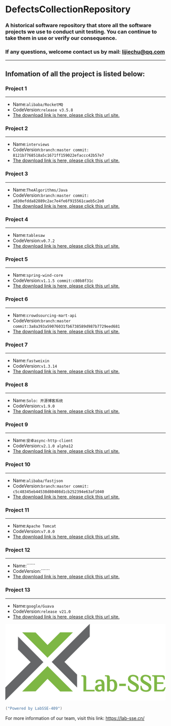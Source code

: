 # DefectsCollectionRepository
### A historical software repository that store all the software projects we use to conduct unit testing. You can continue to take them in use or verify our consequence. 
### If any questions, welcome contact us by mail: lijiechu@qq.com
---
## Infomation of all the project is listed below:
### Project 1
---
- Name:```alibaba/RocketMQ```
- CodeVersion:```release v3.5.8```
- [The download link is here, please click this url site.](https://github.com/alibaba/RocketMQ/releases/tag/v3.5.8)

### Project 2
---
- Name:```interviews```
- CodeVersion:```branch:master commit: 8121b7768518a5c1671ff159022efaccc42b57e7```
- [The download link is here, please click this url site.](https://github.com/kdn251/interviews/tree/8121b7768518a5c1671ff159022efaccc42b57e7)

### Project 3
---
- Name:```TheAlgorithms/Java```
- CodeVersion:```branch:master commit: a030efdda82889c2ac7e4fe6f915561caeb5c2e0```
- [The download link is here, please click this url site.](https://github.com/TheAlgorithms/Java/tree/a030efdda82889c2ac7e4fe6f915561caeb5c2e0)

### Project 4
---
- Name:```tablesaw```
- CodeVersion:```v0.7.2```
- [The download link is here, please click this url site.](https://github.com/lwhite1/tablesaw/tree/v0.7.2)

### Project 5
---
- Name:```spring-wind-core```
- CodeVersion:```v1.1.5 commit:c80b8f31c```
- [The download link is here, please click this url site.](https://git.oschina.net/juapk/spring-wind)

### Project 6
---
- Name:```crowdsourcing-mart-api```
- CodeVersion:```branch:master commit:3a8a393a59076031fb6738589d987b7729eed681```
- [The download link is here, please click this url site.](https://github.com/Lab409-SSE-Tongji/crowdsourcing-mart-api/tree/3a8a393a59076031fb6738589d987b7729eed681)

### Project 7
---
- Name:```fastweixin```
- CodeVersion:```v1.3.14```
- [The download link is here, please click this url site.](http://git.oschina.net/pyinjava/fastweixin/tree/v1.3.4)

### Project 8
---
- Name:```Solo: 开源博客系统```
- CodeVersion:```v1.9.0```
- [The download link is here, please click this url site.](https://github.com/flyboss/solo/tree/v1.9.0)

### Project 9
---
- Name:```安卓async-http-client```
- CodeVersion:```v2.1.0 alpha12```
- [The download link is here, please click this url site.](https://github.com/AsyncHttpClient/async-http-client)

### Project 10
---
- Name:```alibaba/fastjson```
- CodeVersion:```branch:master commit: c5c48345eb44538d80408d1cb252394e63af1040```
- [The download link is here, please click this url site.](https://github.com/alibaba/fastjson/tree/c5c48345eb44538d80408d1cb252394e63af1040)

### Project 11
---
- Name:```Apache Tomcat```
- CodeVersion:```v7.0.0```
- [The download link is here, please click this url site.](http://archive.apache.org/dist/tomcat/tomcat-7/v7.0.0-beta/)

### Project 12
---
- Name:``````
- CodeVersion:``````
- [The download link is here, please click this url site.]()

### Project 13
---
- Name:```google/Guava```
- CodeVersion:```release v21.0```
- [The download link is here, please click this url site.](https://github.com/google/guava/tree/v21.0)

 ![image](https://github.com/jaki2012/DefectsCollectionRepository/raw/master/Logo.png)
```java
("Powered by LabSSE-409")
```
For more information of our team, visit this link: https://lab-sse.cn/